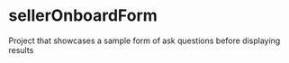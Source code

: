 # sellerOnboardForm
Project that showcases a sample form of ask questions before displaying results
